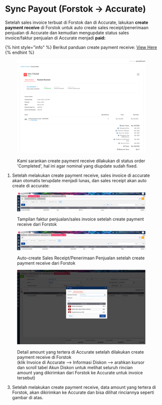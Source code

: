 # Sync Payout (Forstok -> Accurate)

Setelah sales invoice terbuat di Forstok dan di Accurate, lakukan **create payment receive** di Forstok untuk auto create sales receipt/penerimaan penjualan di Accurate dan kemudian mengupdate status sales invoice/faktur penjualan di Accurate menjadi **paid:**

{% hint style="info" %}
Berikut panduan create payment receive: [View Here](../../payment-receive/)
{% endhint %}

<figure><img src="../../../.gitbook/assets/image (6).png" alt=""><figcaption><p>Kami sarankan create payment receive dilakukan di status order 'Completed', hal ini agar nominal yang diupdate sudah fixed.</p></figcaption></figure>

1. Setelah melakukan create payment receive, sales invoice di accurate akan otomatis terupdate menjadi lunas, dan sales receipt akan auto create di accurate:

<figure><img src="../../../.gitbook/assets/image (1).png" alt=""><figcaption><p>Tampilan faktur penjualan/sales invoice setelah create payment receive dari Forstok</p></figcaption></figure>

<figure><img src="../../../.gitbook/assets/image (3).png" alt=""><figcaption><p>Auto-create Sales Receipt/Penerimaan Penjualan setelah create payment receive dari Forstok</p></figcaption></figure>

<figure><img src="../../../.gitbook/assets/image.png" alt=""><figcaption><p>Detail amount yang tertera di Accurate setelah dilakukan create payment receive di Forstok<br>(klik Invoice di Accurate --> Informasi Diskon --> arahkan kursor dan scroll tabel Akun Diskon untuk melihat seluruh rincian amount yang dikirimkan dari Forstok ke Accurate untuk invoice tersebut)</p></figcaption></figure>

3. Setelah melakukan create payment receive, data amount yang tertera di Forstok, akan dikirimkan ke Accurate dan bisa dilihat rinciannya seperti gambar di atas.&#x20;
